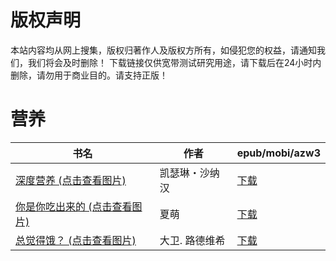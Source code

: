 # 版权声明

本站内容均从网上搜集，版权归著作人及版权方所有，如侵犯您的权益，请通知我们，我们将会及时删除！ 下载链接仅供宽带测试研究用途，请下载后在24小时内删除，请勿用于商业目的。请支持正版！

# 营养

| 书名 | 作者 | epub/mobi/azw3 |
| --- | --- | --- |
| [深度营养 (点击查看图片)](https://www.dushupai.com/attachment/2024/06/09/1bf4d5fe638ffafe.jpg) | 凯瑟琳・沙纳汉 | [下载](https://url89.ctfile.com/f/31084289-1356985054-44a698?p=8866) |
| [你是你吃出来的 (点击查看图片)](https://www.dushupai.com/attachment/2024/06/07/5e1e12b5d2890c64.jpg) | 夏萌 | [下载](https://url89.ctfile.com/f/31084289-1357034914-d89bbb?p=8866) |
| [总觉得饿？ (点击查看图片)](https://www.dushupai.com/attachment/2024/06/06/4bee42da270f8bc9.jpg) | 大卫. 路德维希 | [下载](https://url89.ctfile.com/f/31084289-1357032166-4225b9?p=8866) |
